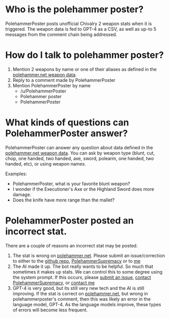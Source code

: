 # Who is the polehammer poster?
PolehammerPoster posts unofficial Chivalry 2 weapon stats when it is triggered. The weapon data is fed to GPT-4 as a 
CSV, as well as up-to 5 messages from the comment chain being addressed.

# How do I talk to polehammer poster?
1. Mention 2 weapons by name or one of their aliases as defined in the [polehammer.net weapon data](https://github.com/aardvarkk/polehammer/tree/main/src/weapons).
2. Reply to a comment made by PolehammerPoster
2. Mention PolehammerPoster by name
   * /u/PolehammerPoster
   * Polehammer poster
   * PolehammerPoster

# What kinds of questions can PolehammerPoster answer?
PolehammerPoster can answer any question about data defined in the [polehammer.net weapon data](https://github.com/aardvarkk/polehammer/tree/main/src/weapons).  You can ask by weapon type (blunt, cut, chop, one handed, two handed, axe, sword, polearm, one handed, two handed, etc), or using weapon names. 

Examples:
* PolehammerPoster, what is your favorite blunt weapon?
* I wonder if the Executioner's Axe or the Highland Sword does more damage.
* Does the knife have more range than the mallet?

# PolehammerPoster posted an incorrect stat.
There are a couple of reasons an incorrect stat may be posted.
1. The stat is wrong on [polehammer.net](https://polehammer.net). Please submit
   an issue/correction to either to the 
   [github repo](https://github.com/aardvarkk/polehammer), 
   [PolehammerSupremacy](https://www.reddit.com/message/compose/?to=PolehammerSupremacy) or to 
   [me](https://www.reddit.com/message/compose/?to=Jacoby6000)
2. The AI made it up.  The bot really wants to be helpful. So much that 
   sometimes it makes up stats.  We can control this to some degree using the 
   system prompt.  If this occurs, please 
   [submit an issue](https://github.com/Chiv2-Community/PolehammerPoster/issues), 
   [contact PolehammerSupremacy](https://www.reddit.com/message/compose/?to=PolehammerSupremacy),
   or [contact me](https://www.reddit.com/message/compose/?to=Jacoby6000)
3. GPT-4 is very good, but its still very new tech and the AI is still 
   improving. If the stat is correct on 
   [polehammer.net](https://polehammer.net), but wrong in polehammerposter's 
   comment, then this was likely an error in the language model, GPT-4. As the 
   language models improve, these types of errors will become less frequent.
